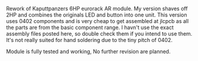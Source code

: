 Rework of Kaputtpanzers 6HP eurorack AR module. My version shaves off 2HP and combines the originals LED and button into one unit. 
This version uses 0402 components and is very cheap to get assembled at jlcpcb as all the parts are from the basic component range. I havn't use the exact assembly files posted here, so double check them if you intend to use them.
It's not really suited for hand soldering due to the tiny pitch of 0402.

Module is fully tested and working, No further revision are planned.
